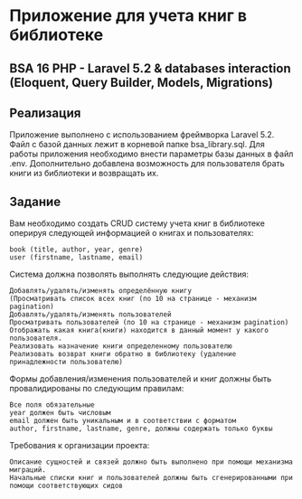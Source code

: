 # Приложение для учета книг в библиотеке 
## BSA 16 PHP - Laravel 5.2 & databases interaction (Eloquent, Query Builder, Models, Migrations)

## Реализация
Приложение выполнено с использованием фреймворка Laravel 5.2.
Файл с базой данных лежит в корневой папке bsa_library.sql.
Для работы приложения необходимо внести параметры базы данных в файл .env.
Дополнительно добавлена возможность для пользователя брать книги из библиотеки и возвращать их.

## Задание
Вам необходимо создать CRUD систему учета книг в библиотеке оперируя следующей информацией о книгах и пользователях:

    book (title, author, year, genre)
    user (firstname, lastname, email)

Система должна позволять выполнять следующие действия:

    Добавлять/удалять/изменять определённую книгу
    (Просматривать список всех книг (по 10 на странице - механизм pagination)
    Добавлять/удалять/изменять пользователей
    Просматривать пользователей (по 10 на странице - механизм pagination)
    Отображать какая книга(книги) находится в данный момент у какого пользователя.
    Реализовать назначение книги определенному пользователю
    Реализовать возврат книги обратно в библиотеку (удаление принадлежности пользователю)

Формы добавления/изменения пользователей и книг должны быть провалидированы по следующим правилам:

    Все поля обязательные
    year должен быть числовым
    email должен быть уникальным и в соответствии с форматом
    author, firstname, lastname, genre, должны содержать только буквы

Требования к организации проекта:

    Описание сущностей и связей должно быть выполнено при помощи механизма миграций.
    Начальные списки книг и пользователей должны быть сгенерированными при помощи соответствующих сидов
